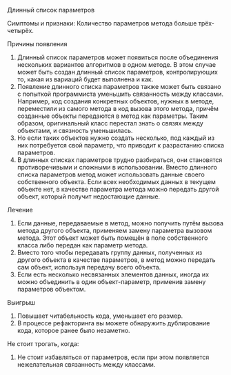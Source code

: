 Длинный список параметров

Симптомы и признаки: Количество параметров метода больше трёх-четырёх.

Причины появления

1. Длинный список параметров может появиться после объединения нескольких вариантов алгоритмов в одном методе. В этом случае может быть создан длинный список параметров, контролирующих то, какая из вариаций будет выполнена и как.
2. Появление длинного списка параметров также может быть связано с попыткой программиста уменьшить связанность между классами. Например, код создания конкретных объектов, нужных в методе, переместили из самого метода в код вызова этого метода, причём созданные объекты передаются в метод как параметры. Таким образом, оригинальный класс перестал знать о связях между объектами, и связность уменьшилась.
3. Но если таких объектов нужно создать несколько, под каждый из них потребуется свой параметр, что приводит к разрастанию списка параметров.
4. В длинных списках параметров трудно разбираться, они становятся противоречивыми и сложными в использовании. Вместо длинного списка параметров метод может использовать данные своего собственного объекта. Если всех необходимых данных в текущем объекте нет, в качестве параметра метода можно передать другой объект, который получит недостающие данные.

Лечение

1. Если данные, передаваемые в метод, можно получить путём вызова метода другого объекта, применяем замену параметра вызовом метода. Этот объект может быть помещён в поле собственного класса либо передан как параметр метода.
2. Вместо того чтобы передавать группу данных, полученных из другого объекта в качестве параметров, в метод можно передать сам объект, используя передачу всего объекта.
3. Если есть несколько несвязанных элементов данных, иногда их можно объединить в один объект-параметр, применив замену параметров объектом.

Выигрыш

1. Повышает читабельность кода, уменьшает его размер.
2. В процессе рефакторинга вы можете обнаружить дублирование кода, которое ранее было незаметно.

Не стоит трогать, когда:

1. Не стоит избавляться от параметров, если при этом появляется нежелательная связанность между классами.
